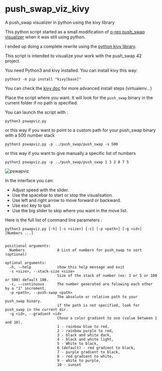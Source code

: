 # push_swap_viz_kivy
A push_swap visualizer in python using the kivy library

This python script started as a small modification of [o-reo push_swap visualizer](https://github.com/o-reo/push_swap_visualizer) when it was still using python.

I ended up doing a complete rewrite using the [python kivy library](https://kivy.org/).

This script is intended to visualize your work with the push_swap 42 project.

You need Python3 and kivy installed. You can install kivy this way:
```
python3 -m pip install "kivy[base]"
```
You can check the [kivy doc](https://kivy.org/doc/stable/gettingstarted/installation.html) for more advanced install steps (virtualenv...)

Place the script where you want. It will look for the ``push_swap`` binary in the 
current folder if no path is specified.

You can launch the script with :
```
python3 pswapviz.py
```
or this way if you want to point to a custom path for your push_swap binary with a 500 number stack
```
python3 pswapviz.py -p ../push_swap/push_swap -s 500
```
or this way if you want to give manually a specific list of numbers
```
python3 pswapviz.py -p ../push_swap/push_swap 1 3 2 8 7 5
```
![pswapviz](https://user-images.githubusercontent.com/4463409/178237182-2c559b7d-a8ad-4b8e-a042-53df358cc17d.png)

In the interface you can:
- Adjust speed with the slider.
- Use the spacebar to start or stop the visualisation.
- Use left and right arrow to move forward or backward.
- Use esc key to quit
- Use the big slider to skip where you want in the move list.

Here is the full list of command line parameters :
```
python3 pswapviz.py [-h] [-s <size>] [-c] [-p <path>] [-g <id>] [Numbers ...]


positional arguments:
  Numbers               A List of numbers for push_swap to sort (optional)

optional arguments:
  -h, --help            show this help message and exit
  -s <size>, --stack-size <size>
                        Size of the stack of number (ex: 3 or 5 or 100 or 500) default 100.
  -c, --continuous      The number generated are folowing each other by a "1" increment.
  -p <path>, --push-swap <path>
                        The absolute or relative path to your push_swap binary. 
                        if the path is not specified, look for push_swap in the current dir.
  -g <id>, --gradient <id>
                        Chose a color gradient to use (value between 1 and 10). 
                        1 - rainbow blue to red,
                        2 - rainbow purple to red,
                        3 - black and white dark,
                        4 - black and white light,
                        5 - White to black,
                        6 (default) - red gradient to black,
                        7 - purple gradient to black,
                        8 - red gradient to white,
                        9 - white to purple, 
                        10 - sunset
```
